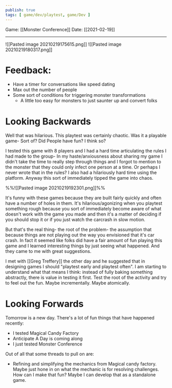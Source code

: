 ```yaml
---
publish: true
tags: [ game/dev/playtest, game/Dev ]
---
```


Game: [[Monster Conference]]
Date: [[2021-02-19]]

---


![[Pasted image 20210219175615.png]]
![[Pasted image 20210219180317.png]]

# Feedback:
- Have a timer for conversations like speed dating
- Max out the number of people
- Some sort of conditions for triggering monster transformations
	- A little too easy for monsters to just saunter up and convert folks



# Looking Backwards
Well that was hilarious. This playtest was certainly chaotic. Was it a playable game- Sort of? Did People have fun? I think so?

I tested this game with 8 players and I had a hard time articulating the rules I had made to the group- In my haste/anxiousness about sharing my game I didn't take the time to really step through things and I forgot to mention to the monster that they could only infect one person at a time. Or perhaps I never wrote that in the rules? I also had a hilariously hard time using the platform. Anyway this sort of immediately tipped the game into chaos.

%%![[Pasted image 20210219192301.png]]%%

It's funny with these games because they are built fairly quickly and often have a number of holes in them. It's hilarious/agonizing when you playtest something rough because you sort of immediately become aware of what doesn't work with the game you made and then it's a matter of deciding if you should stop it or if you just watch the carcrash in slow motion.

But that's the real thing- the root of the problem- the assumption that because things are not playing out the way you envisioned that it's car crash. In fact it seemed like folks did have a fair amount of fun playing this game and I learned interesting things by just seeing what happened. And they came to me with great suggestions.

I met with [[Greg Treffery]] the other day and he suggested that in designing games I should "playtest early and playtest often". I am starting to understand what that means I think: instead of fully baking something abstractly, there is value in testing it first. Test the root of the activity and try to feel out the fun. Maybe incrementally. Maybe atomically.

# Looking Forwards

Tomorrow is a new day. There's a lot of fun things that have happened recently:
- I tested Magical Candy Factory
- Anticipate A Day is coming along
- I just tested Monster Conference

Out of all that some threads to pull on are:
- Refining and simplifying the mechanics from Magical candy factory. Maybe just hone in on what the mechanic is for resolving challenges. How can I make that fun? Maybe I can develop that as a standalone game.
